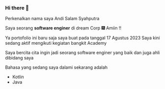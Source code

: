 ### Hi there 👋

<!--
**Lamz16/Lamz16** is a ✨ _special_ ✨ repository because its `README.md` (this file) appears on your GitHub profile.

Here are some ideas to get you started:

- 🔭 I’m currently working on ...
- 🌱 I’m currently learning ...
- 👯 I’m looking to collaborate on ...
- 🤔 I’m looking for help with ...
- 💬 Ask me about ...
- 📫 How to reach me: ...
- 😄 Pronouns: ...
- ⚡ Fun fact: ...
-->

  Perkenalkan nama saya Andi Salam Syahputra

  Saya seorang **software enginer** di dream Corp 🎆 Amiin !!

  Ya portofolio ini baru saja saya buat pada tanggal 17 Agustus 2023
  Saya kini sedang aktif mengikuti kegiatan bangkit Academy

  Saya bercita cita ingin jadi seorang software enginer yang baik dan juga ahli dibidang saya

  Bahasa yang sedang saya dalami sekarang adalah 
   * Kotlin
   * Java
  
